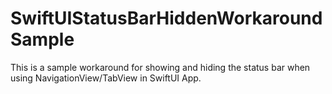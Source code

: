 # SwiftUIStatusBarHiddenWorkaroundSample
This is a sample workaround for showing and hiding the status bar when using NavigationView/TabView in SwiftUI App.
